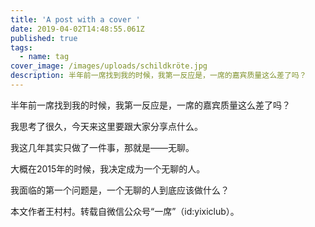 ```yaml
---
title: 'A post with a cover '
date: 2019-04-02T14:48:55.061Z
published: true
tags:
  - name: tag
cover_image: /images/uploads/schildkröte.jpg
description: 半年前一席找到我的时候，我第一反应是，一席的嘉宾质量这么差了吗？
---
```

半年前一席找到我的时候，我第一反应是，一席的嘉宾质量这么差了吗？







我思考了很久，今天来这里要跟大家分享点什么。



 



我这几年其实只做了一件事，那就是——无聊。







大概在2015年的时候，我决定成为一个无聊的人。







我面临的第一个问题是，一个无聊的人到底应该做什么？







本文作者王村村。转载自微信公众号“一席”（id:yixiclub）。
